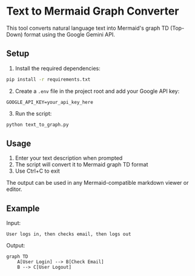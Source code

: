 # Text to Mermaid Graph Converter

This tool converts natural language text into Mermaid's graph TD (Top-Down) format using the Google Gemini API.

## Setup

1. Install the required dependencies:
```bash
pip install -r requirements.txt
```

2. Create a `.env` file in the project root and add your Google API key:
```
GOOGLE_API_KEY=your_api_key_here
```

3. Run the script:
```bash
python text_to_graph.py
```

## Usage

1. Enter your text description when prompted
2. The script will convert it to Mermaid graph TD format
3. Use Ctrl+C to exit

The output can be used in any Mermaid-compatible markdown viewer or editor.

## Example

Input:
```
User logs in, then checks email, then logs out
```

Output:
```
graph TD
    A[User Login] --> B[Check Email]
    B --> C[User Logout]
```
